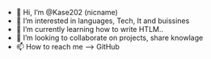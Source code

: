 - 👋 Hi, I’m @Kase202 (nicname)
- 👀 I’m interested in languages, Tech, It and buissines
- 🌱 I’m currently learning how to write HTLM..
- 💞️ I’m looking to collaborate on projects, share knowlage
- 📫 How to reach me --> GitHub

<!---
Kase202/Kase202 is a ✨ special ✨ repository because its `README.md` (this file) appears on your GitHub profile.
You can click the Preview link to take a look at your changes.
--->
